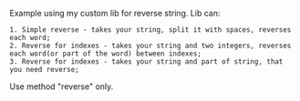 Example using my custom lib for reverse string.
Lib can:

    1. Simple reverse - takes your string, split it with spaces, reverses each word;
    2. Reverse for indexes - takes your string and two integers, reverses each word(or part of the word) between indexes;
    3. Reverse for indexes - takes your string and part of string, that you need reverse;
    
Use method "reverse" only.